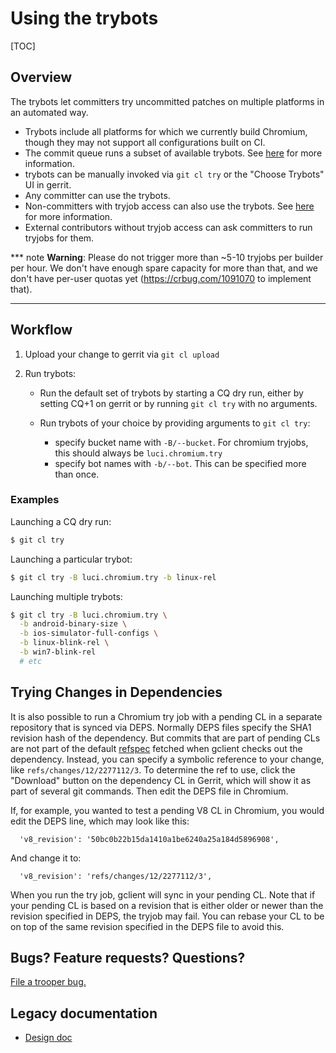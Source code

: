# Using the trybots

[TOC]

## Overview

The trybots let committers try uncommitted patches on multiple platforms in
an automated way.

 - Trybots include all platforms for which we currently build Chromium, though
   they may not support all configurations built on CI.
 - The commit queue runs a subset of available trybots. See [here][1] for more
   information.
 - trybots can be manually invoked via `git cl try` or the "Choose Trybots"
   UI in gerrit.
 - Any committer can use the trybots.
 - Non-committers with tryjob access can also use the trybots. See [here][2]
   for more information.
 - External contributors without tryjob access can ask committers to run
   tryjobs for them.

*** note
**Warning**: Please do not trigger more than ~5-10 tryjobs per builder per
hour. We don't have enough spare capacity for more than that, and we don't have
per-user quotas yet (https://crbug.com/1091070 to implement that).
***

## Workflow

1. Upload your change to gerrit via `git cl upload`
2. Run trybots:

    * Run the default set of trybots by starting a CQ dry run, either by
      setting CQ+1 on gerrit or by running `git cl try` with no arguments.
    * Run trybots of your choice by providing arguments to `git cl try`:

        * specify bucket name with `-B/--bucket`. For chromium tryjobs, this
          should always be `luci.chromium.try`
        * specify bot names with `-b/--bot`. This can be specified more than once.

### Examples

Launching a CQ dry run:

```bash
$ git cl try
```

Launching a particular trybot:

```bash
$ git cl try -B luci.chromium.try -b linux-rel
```

Launching multiple trybots:

```bash
$ git cl try -B luci.chromium.try \
  -b android-binary-size \
  -b ios-simulator-full-configs \
  -b linux-blink-rel \
  -b win7-blink-rel
  # etc
```

## Trying Changes in Dependencies

It is also possible to run a Chromium try job with a pending CL in a separate
repository that is synced via DEPS. Normally DEPS files specify the SHA1
revision hash of the dependency. But commits that are part of pending CLs are
not part of the default
[refspec](https://git-scm.com/book/en/v2/Git-Internals-The-Refspec) fetched when
gclient checks out the dependency. Instead, you can specify a symbolic reference
to your change, like `refs/changes/12/2277112/3`. To determine the ref to use,
click the "Download" button on the dependency CL in Gerrit, which will show it
as part of several git commands. Then edit the DEPS file in Chromium.

If, for example, you wanted to test a pending V8 CL in Chromium, you would edit
the DEPS line, which may look like this:

```
  'v8_revision': '50bc0b22b15da1410a1be6240a25a184d5896908',
```

And change it to:

```
  'v8_revision': 'refs/changes/12/2277112/3',
```

When you run the try job, gclient will sync in your pending CL. Note that if
your pending CL is based on a revision that is either older or newer than the
revision specified in DEPS, the tryjob may fail. You can rebase your CL to be on
top of the same revision specified in the DEPS file to avoid this.

## Bugs? Feature requests? Questions?

[File a trooper bug.][3]

## Legacy documentation

 - [Design doc][4]

[1]: /docs/infra/cq.md
[2]: https://www.chromium.org/getting-involved/become-a-committer#TOC-Try-job-access
[3]: https://g.co/bugatrooper
[4]: https://www.chromium.org/developers/testing/try-server-usage/design
